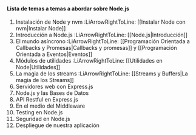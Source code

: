 #### Lista de temas a temas a abordar sobre Node.js
1. Instalación de Node y nvm :LiArrowRightToLine: [[Instalar Node con nvm|Instalar Node]]  
2. Introducción a Node.js :LiArrowRightToLine: [[Node.js|Introducción]]  
3. El mundo asíncrono :LiArrowRightToLine: [[Programación Orientada a Callbacks y Promesas|Callbacks y promesas]] y [[Programación Orientada a Eventos|Eventos]]
4. Módulos de utilidades :LiArrowRightToLine: [[Utilidades en Node|Utilidades]]
5. La magia de los streams :LiArrowRightToLine: [[Streams y Buffers|La magia de los Streams]]
6. Servidores web con Express.js
7. Node.js y las Bases de Datos
8. API Restful en Express.js
9. En el medio del Middleware
10. Testing en Node.js
11. Seguridad en Node.js
12. Despliegue de nuestra aplicación
